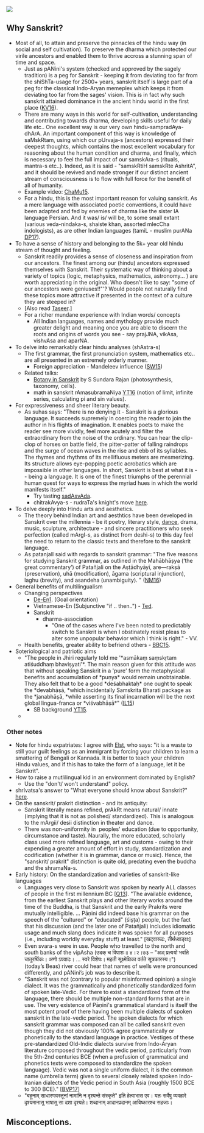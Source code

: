 ![](http://upload.wikimedia.org/wikipedia/commons/thumb/3/3f/Devimahatmya_Sanskrit_MS_Nepal_11c.jpg/400px-Devimahatmya_Sanskrit_MS_Nepal_11c.jpg)



## Why Sanskrit?

- Most of all, to attain and preserve the pinnacles of the hindu way (in social and self cultivation). To preserve the dharma which protected our virile ancestors and enabled them to thrive accross a stunning span of time and space.
    - Just as pANini's system (checked and approved by the sagely tradition) is a peg for Sanskrit - keeping it from deviating too far from the shiShTa-usage for 2500+ years, sanskrit itself is large part of a peg for the classical Indo-Aryan memeplex which keeps it from deviating too far from the sages' vision.﻿ This is in fact why such sanskrit attained dominance in the ancient hindu world in the first place ([KV16](https://kashcidvipashcit.wordpress.com/2016/05/19/%E0%A4%95%E0%A5%81%E0%A4%A4%E0%A4%83-%E0%A4%B8%E0%A4%82%E0%A4%B8%E0%A5%8D%E0%A4%95%E0%A5%83%E0%A4%A4%E0%A4%B8%E0%A5%8D%E0%A4%AF-%E0%A4%AA%E0%A5%8D%E0%A4%B0%E0%A4%AD%E0%A5%81%E0%A4%A4%E0%A5%8D%E0%A4%B5/)).
    - There are many ways in this world for self-cultivation, understanding and contributing towards dharma, developing skills useful for daily life etc.. One excellent way is our very own hindu-sampradAya-dhArA. An important component of this way is knowledge of saMskRtam, using which our pUrvaja-s (ancestors) expressed their deepest thoughts, which contains the most excellent vocabulary for reasoning about the human condition and dharma, and finally, which is necessary to feel the full impact of our samskAra-s (rituals, mantra-s etc..). Indeed, as it is said - "samskRtiH samskRte AshritA", and it should be revived and made stronger if our distinct ancient stream of consciousness is to flow with full force for the benefit of all of humanity.
    - Example video: [ChaMu15](https://youtu.be/lKljhDp9boU?t=595).
    - For a hindu, this is the most important reason for valuing sanskrit. As a mere language with associated poetic conventions, it could have been adapted and fed by enemies of dharma like the sister IA language Persian. And it was/ is/ will be, to some small extant (various veda-nindaka-s, shaiste khan, assorted mlecCha indologists), as are other Indian languages (tamiL - muslim purANa [DP17](http://www.mid-day.com/articles/devdutt-pattanaik-a-purana-for-muslims/18465165)).
- To have a sense of history and belonging to the 5k+ year old hindu stream of thought and feeling.
    - Sanskrit readily provides a sense of closeness and inspiration from our ancestors. The finest among our (hindu) ancestors expressed themselves with Sanskrit. Their systematic way of thinking about a variety of topics (logic, metaphysics, mathematics, astronomy... ) are worth appreciating in the original. Who doesn't like to say: "some of our ancestors were geniuses!!"'? Would people not naturally find these topics more attractive if presented in the context of a culture they are steeped in?
    - \[Also read [Taseer](http://www.openthemagazine.com/article/art-culture/a-historical-sense).\]
    - For a richer mundane experience with Indian words/ concepts
        - All Indian languages, names and mythology provide much greater delight and meaning once you are able to discern the roots and origins of words you see - say prajJNA, vikAsa, vishvAsa and aparNA.
- To delve into remarkably clear hindu analyses (shAstra-s)
    - The first grammar, the first pronunciation system, mathematics etc.. are all presented in an extremely orderly manner.
        - Foreign appreciation - Mandeleev influence ([SW15](http://swarajyamag.com/ideas/sanskrit-and-mendeleevs-periodic-table-of-elements/))
    - Related talks:
        - [Botany in Sanskrit](https://www.youtube.com/watch?v=lFvzTH-q2Uw&list=WL#t=3161) by S Sundara Rajan (photosynthesis, taxonomy, cells).
        - math in sanskrit rAmasubramaNiya [YT16](https://www.youtube.com/watch?v=iVEc_wQ4YTM) (notion of limit, infinite series, calculating pi and sin values).
- For expressiveness and sheer literary beauty.
    - As suhas says: "There is no denying it - Sanskrit is a glorious language. It succeeds supremely in coercing the reader to join the author in his flights of imagination. It enables poets to make the reader see more vividly, feel more acutely and filter the extraordinary from the noise of the ordinary. You can hear the clip-clop of horses on battle field, the pitter-patter of falling raindrops and the surge of ocean waves in the rise and ebb of its syllables. The rhymes and rhythms of its mellifluous meters are mesmerizing. Its structure allows eye-popping poetic acrobatics which are impossible in other languages. In short, Sanskrit is best at what it is -- being a language. It is one of the finest triumphs of the perennial human quest for ways to express the myriad hues in which the world manifests itself."
        - Try tasting [sadAsvAda](https://groups.google.com/forum/#!forum/sadaswada).
        - chitrakAvya-s - rudraTa's knight's move [here](http://gssmurthy.blogspot.com/2016/01/rudrata-and-his-knights-move-verse.html).
- To delve deeply into Hindu arts and aesthetics.
    - The theory behind Indian art and aesthtics have been developed in Sanskrit over the millennia - be it poetry, literary style, [dance](http://www.youtube.com/watch?v=yV_DVf4wmYE&list=PL798BE0DBBDF1AA1D), drama, music, sculpture, architecture - and sincere practitioners who seek perfection (called mArgI-s, as distinct from deshi-s) to this day feel the need to return to the classic texts and therefore to the sanskrit language.
    - As patanjalI said with regards to sanskrit grammar: "The five reasons for studying Sanskrit grammar, as outlined in the Mahābhāṣya (‘the great commentary’) of Patañjali on the Aṣṭādhyāyī, are—rakṣā (preservation), uhā (modification), āgama (scriptural injunction), laghu (brevity), and asandeha (unambiguity). " ([NM16](https://www.youtube.com/watch?v=Dw6swQpju7A))
- General benefits of multilingualism
    - Changing perspectives
        - [De-En1](http://medicalxpress.com/news/2015-04-language-view-theworld.html?utm_content=buffer39c25&utm_medium=social&utm_source=facebook.com&utm_campaign=buffer). (Goal orientation)
        - Vietnamese-En (Subjunctive "if .. then..") - [Ted](https://www.youtube.com/watch?v=zeSVMG4GkeQ).
        - Sanskrit
            - dharma-association
                - "One of the cases where I've been noted to predictably switch to Sanskrit is when I obstinately resist pleas to alter some unpopular behavior which I think is right." - VV.
    - Health benefits, greater ability to befriend others - [BBC15](http://www.bbc.com/future/story/20150528-how-to-learn-30-languages).
- Soteriological and patriotic aims
    - "The people in Jhiri regularly told me '\*asmākaṃ saṃskṛtam atiśuddhaṃ bhaviṣyati'\*. The main reason given for this attitude was that without speaking Sanskrit in a 'pure' form the metaphysical benefits and accumulation of \*puṇya\* would remain unobtainable. They also felt that to be a good \*deśabhaktaḥ\* one ought to speak the \*devabhāṣā, \*which incidentally Samskrita Bharati package as the \*janabhāṣā, \*while asserting its final incarnation will be the next global lingua-franca or \*viśvabhāṣā\*" ([IL15](http://list.indology.info/pipermail/indology_list.indology.info/2016-January/042636.html))
        - SB background [YT15](https://youtu.be/cqx3z_clsjY?t=126).
    -


### Other notes

- Note for hindu expatriates: I agree with [Elst](http://koenraadelst.blogspot.in/2012/05/hindu-survival-what-is-to-be-done.html), who says: "it is a waste to still your guilt feelings as an immigrant by forcing your children to learn a smattering of Bengali or Kannada. It is better to teach your children Hindu values, and if this has to take the form of a language, let it be Sanskrit".
- How to raise a mutlilingual kid in an environment dominated by English?
    - Use the "don't/ won't understand" policy.
- shrIvatsa's answer to "What everyone should know about Sanskrit?" [here](http://www.quora.com/What-are-some-mind-blowing-facts-about-Sanskrit-What-should-everyone-know-about-Sanskrit-language).
- On the sanskrit/ prakrit distinction - and its antiquity:
    - Sanskrit literally means refined, prAkRt means natural/ innate (implying that it is not as polished/ standardized). This is analogous to the mArgii/ desii distinction in theater and dance.
    - There was non-uniformity in  peoples' education (due to opportunity, circumstance and taste). Naurally, the more educated, scholarly class used more refined language, art and customs - owing to their expending a greater amount of effort in study, standardization and codification (whether it is in grammar, dance or music). Hence, the "sanskrit/ prakrit" distinction is quite old, predating even the buddha and the shramaNa-s.
- Early history: On the standardization and varieties of sanskrit-like languages
    - Languages very close to Sanskrit was spoken by nearly ALL classes of people in the first millennium BC \[[Q13](https://www.quora.com/What-percentage-of-people-on-the-Indian-subcontinent-used-or-knew-Sanskrit-during-the-2nd-and-1st-millennium-BC)\]. "The available evidence, from the earliest Sanskrit plays and other literary works around the time of the Buddha, is that Sanskrit and the early Prakrits were mutually intelligible. ... Pāṇini did indeed base his grammar on the speech of the "cultured" or "educated" (śiṣṭa) people, but the fact that his discussion (and the later one of Patañjali) includes idiomatic usage and much slang does indicate it was spoken for all purposes (i.e., including worldly everyday stuff) at least." \[खट्वारूढः, तीर्थध्वाङ्क्षः\]
    - Even svara-s were in use. People who travelled to the north and south banks of the vipAsha (उदक् च विपाशः॥ ४।२।७३ – "अञ् प्रत्ययो भवति चातुरर्थिकः। अणो ऽपवादः। … स्वरे विशेषः। महती सूक्ष्मेक्षिका वर्तते सूत्रकारस्य।")  (today’s Beas) river could hear that names of wells were pronounced differently, and pANini’s job was to describe it.
    - "Sanskrit was not (contrary to popular misinformed opinion) a single dialect. It was the grammatically and phonetically standardized form of spoken late-Vedic. ​For there to exist a standardized form of the language, there should be multiple non-standard forms that are in use. The very existence of Pāṇini's grammatical standard is itself the most potent proof of there having been multiple dialects of spoken sanskrit in the late-vedic period.​ The spoken dialects for which sanskrit grammar was composed can all be called sanskrit even though they did not obviously 100% agree grammatically or phonetically to the standard language in practice. Vestiges of these pre-standardized Old-Indic dialects survive from Indo-Aryan literature composed throughout the vedic period, particularly from the 5th-2nd centuries BCE (when a profusion of grammatical and phonetics texts were composed to standardize the spoken language). Vedic was not a single uniform dialect, it is the common name (umbrella term) given to several closely related spoken Indo-Iranian dialects of the Vedic period in South Asia (roughly 1500 BCE to 300 BCE)." \[[BVP17](https://groups.google.com/d/msg/bvparishat/_w1ShqfczhY/27iVBdXsCQAJ)\]
    - "बहूनाम् साधारणवस्तूनां नामानि न दृश्यन्ते संस्कृते" इति हेत्वाभास एव। यतः सर्वेषु व्यवहारे दृश्यमानासु भाषासु सा दशा दृश्यते। शब्दानाम् आदानप्रदानम् आविष्कारश्च सहजाः।



## Misconceptions.
